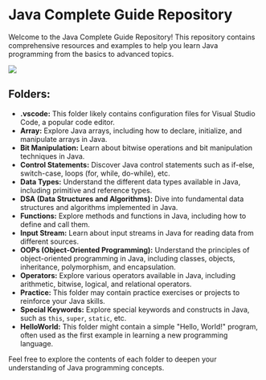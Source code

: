 <!DOCTYPE html>
<html lang="en">
<head>
    
</head>
<body>

<h1>Java Complete Guide Repository</h1>
<p>Welcome to the Java Complete Guide Repository! This repository contains comprehensive resources and examples to help you learn Java programming from the basics to advanced topics.</p>
<img src = "https://1000logos.net/wp-content/uploads/2020/09/Java-Logo.png">
<h2>Folders:</h2>
<ul>
    <li><strong>.vscode:</strong> This folder likely contains configuration files for Visual Studio Code, a popular code editor.</li>
    <li><strong>Array:</strong> Explore Java arrays, including how to declare, initialize, and manipulate arrays in Java.</li>
    <li><strong>Bit Manipulation:</strong> Learn about bitwise operations and bit manipulation techniques in Java.</li>
    <li><strong>Control Statements:</strong> Discover Java control statements such as if-else, switch-case, loops (for, while, do-while), etc.</li>
    <li><strong>Data Types:</strong> Understand the different data types available in Java, including primitive and reference types.</li>
    <li><strong>DSA (Data Structures and Algorithms):</strong> Dive into fundamental data structures and algorithms implemented in Java.</li>
    <li><strong>Functions:</strong> Explore methods and functions in Java, including how to define and call them.</li>
    <li><strong>Input Stream:</strong> Learn about input streams in Java for reading data from different sources.</li>
    <li><strong>OOPs (Object-Oriented Programming):</strong> Understand the principles of object-oriented programming in Java, including classes, objects, inheritance, polymorphism, and encapsulation.</li>
    <li><strong>Operators:</strong> Explore various operators available in Java, including arithmetic, bitwise, logical, and relational operators.</li>
    <li><strong>Practice:</strong> This folder may contain practice exercises or projects to reinforce your Java skills.</li>
    <li><strong>Special Keywords:</strong> Explore special keywords and constructs in Java, such as <code>this</code>, <code>super</code>, <code>static</code>, etc.</li>
    <li><strong>HelloWorld:</strong> This folder might contain a simple "Hello, World!" program, often used as the first example in learning a new programming language.</li>
</ul>

<p>Feel free to explore the contents of each folder to deepen your understanding of Java programming concepts.</p>



</body>
</html>
